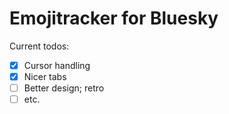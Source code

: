 # Emojitracker for Bluesky

Current todos:

- [x] Cursor handling
- [x] Nicer tabs
- [ ] Better design; retro
- [ ] etc.
